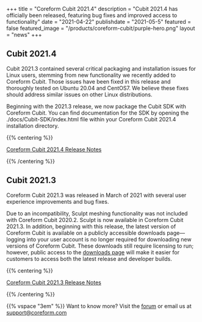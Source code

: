 +++
title = "Coreform Cubit 2021.4"
description = "Cubit 2021.4 has officially been released, featuring bug fixes and improved access to functionality"
date = "2021-04-22"
publishdate = "2021-05-5"
featured = false
featured_image = "/products/coreform-cubit/purple-hero.png"
layout = "news"
+++

## Cubit 2021.4

Cubit 2021.3 contained several critical packaging and installation issues for Linux users, stemming from new functionality we recently added to Coreform Cubit. Those issues have been fixed in this release and thoroughly tested on Ubuntu 20.04 and CentOS7. We believe these fixes should address similar issues on other Linux distributions.

Beginning with the 2021.3 release, we now package the Cubit SDK with Coreform Cubit. You can find documentation for the SDK by opening the ./docs/Cubit-SDK/index.html file within your Coreform Cubit 2021.4 installation directory.

{{% centering %}}

[Coreform Cubit 2021.4 Release Notes](https://coreform.com/products/coreform-cubit/release_notes/v2021.4/)

{{% /centering %}}

## Cubit 2021.3

Coreform Cubit 2021.3 was released in March of 2021 with several user experience improvements and bug fixes. 

Due to an incompatibility, Sculpt meshing functionality was not included with Coreform Cubit 2020.2. Sculpt is now available in Coreform Cubit 2021.3. In addition, beginning with this release, the latest version of Coreform Cubit is available on a publicly accessible downloads page—logging into your user account is no longer required for downloading new versions of Coreform Cubit. These downloads still require licensing to run; however, public access to the [downloads page](https://coreform.com/products/downloads/) will make it easier for customers to access both the latest release and developer builds.

{{% centering %}}

[Coreform Cubit 2021.3 Release Notes](https://coreform.com/products/coreform-cubit/release_notes/v2021.3/)

{{% /centering %}}

{{% vspace "3em" %}}
Want to know more? Visit the [forum](https://forum.coreform.com/t/coreform-cubit-2021-4-released/1082) or email us at support@coreform.com